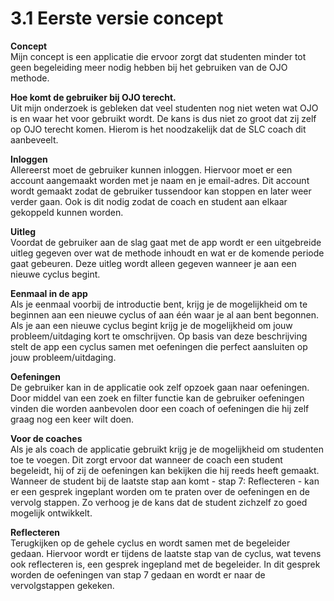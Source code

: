 # 3.1 Eerste versie concept

**Concept**  
Mijn concept is een applicatie die ervoor zorgt dat studenten minder tot geen begeleiding meer nodig hebben bij het gebruiken van de OJO methode.

**Hoe komt de gebruiker bij OJO terecht.**  
Uit mijn onderzoek is gebleken dat veel studenten nog niet weten wat OJO is en waar het voor gebruikt wordt. De kans is dus niet zo groot dat zij zelf op OJO terecht komen. Hierom is het noodzakelijk dat de SLC coach dit aanbeveelt.

**Inloggen**  
Allereerst moet de gebruiker kunnen inloggen. Hiervoor moet er een account aangemaakt worden met je naam en je email-adres. Dit account wordt gemaakt zodat de gebruiker tussendoor kan stoppen en later weer verder gaan. Ook is dit nodig zodat de coach en student aan elkaar gekoppeld kunnen worden.

**Uitleg**  
Voordat de gebruiker aan de slag gaat met de app wordt er een uitgebreide uitleg gegeven over wat de methode inhoudt en wat er de komende periode gaat gebeuren. Deze uitleg wordt alleen gegeven wanneer je aan een nieuwe cyclus begint.

**Eenmaal in de app**  
Als je eenmaal voorbij de introductie bent, krijg je de mogelijkheid om te beginnen aan een nieuwe cyclus of aan één waar je al aan bent begonnen. Als je aan een nieuwe cyclus begint krijg je de mogelijkheid om jouw probleem/uitdaging kort te omschrijven. Op basis van deze beschrijving stelt de app een cyclus samen met oefeningen die perfect aansluiten op jouw probleem/uitdaging.

**Oefeningen**  
De gebruiker kan in de applicatie ook zelf opzoek gaan naar oefeningen. Door middel van een zoek en filter functie kan de gebruiker oefeningen vinden die worden aanbevolen door een coach of oefeningen die hij zelf graag nog een keer wilt doen.

**Voor de coaches**  
Als je als coach de applicatie gebruikt krijg je de mogelijkheid om studenten toe te voegen. Dit zorgt ervoor dat wanneer de coach een student begeleidt, hij of zij de oefeningen kan bekijken die hij reeds heeft gemaakt. Wanneer de student bij de laatste stap aan komt - stap 7: Reflecteren - kan er een gesprek ingeplant worden om te praten over de oefeningen en de vervolg stappen. Zo verhoog je de kans dat de student zichzelf zo goed mogelijk ontwikkelt. 

**Reflecteren**  
Terugkijken op de gehele cyclus en wordt samen met de begeleider gedaan. Hiervoor wordt er tijdens de laatste stap van de cyclus, wat tevens ook reflecteren is, een gesprek ingepland met de begeleider. In dit gesprek worden de oefeningen van stap 7 gedaan en wordt er naar de vervolgstappen gekeken.

